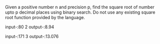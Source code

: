 Given a positive number n and precision p, find the square root of number upto p decimal places using binary search. Do not use any existing square root function provided by the language.

input-:80 
       2
output-:8.94

input-:171
       3
output-:13.076
